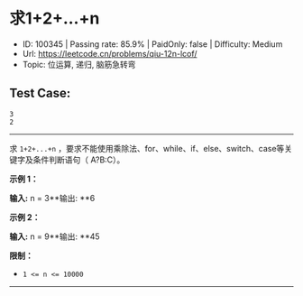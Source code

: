 # 求1+2+…+n                                                       

* ID: 100345  | Passing rate: 85.9% | PaidOnly: false  | Difficulty: Medium 
* Url: https://leetcode.cn/problems/qiu-12n-lcof/ 
* Topic: 位运算, 递归, 脑筋急转弯 

## Test Case: 
```
3
2
```



---
求 `1+2+...+n`
，要求不能使用乘除法、for、while、if、else、switch、case等关键字及条件判断语句（
A?B:C）。


**示例 1：**

**输入:** n = 3**输出: **6

**示例 2：**

**输入:** n = 9**输出: **45


**限制：**

* `1 <= n <= 10000`

---